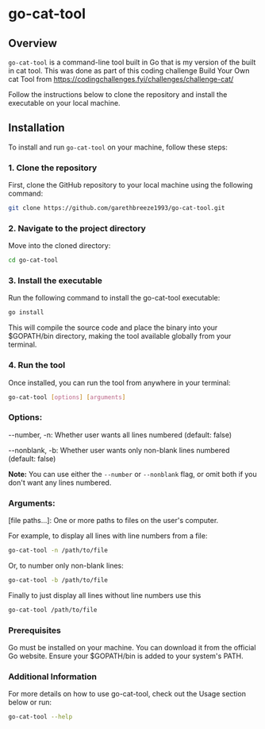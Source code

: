 # go-cat-tool

## Overview
`go-cat-tool` is a command-line tool built in Go that is my version of the built in cat tool. This was done as part of this coding challenge Build Your Own cat Tool 
from https://codingchallenges.fyi/challenges/challenge-cat/

Follow the instructions below to clone the repository and install the executable on your local machine.

## Installation

To install and run `go-cat-tool` on your machine, follow these steps:

### 1. Clone the repository
First, clone the GitHub repository to your local machine using the following command:

```bash
git clone https://github.com/garethbreeze1993/go-cat-tool.git
```
### 2. Navigate to the project directory

Move into the cloned directory:
```bash
cd go-cat-tool
```

### 3. Install the executable

Run the following command to install the go-cat-tool executable:

```bash
go install
```

This will compile the source code and place the binary into your $GOPATH/bin directory, making the tool available globally from your terminal.
### 4. Run the tool

Once installed, you can run the tool from anywhere in your terminal:

```bash
go-cat-tool [options] [arguments]
````
### Options:

--number, -n: Whether user wants all lines numbered (default: false)

--nonblank, -b: Whether user wants only non-blank lines numbered (default: false)

**Note:** You can use either the `--number` or `--nonblank` flag, or omit both if you don't want any lines numbered.
### Arguments:

[file paths...]: One or more paths to files on the user's computer.

For example, to display all lines with line numbers from a file:

```bash
go-cat-tool -n /path/to/file
```
Or, to number only non-blank lines:
```bash
go-cat-tool -b /path/to/file
```
Finally to just display all lines without line numbers use this

```bash
go-cat-tool /path/to/file
```

### Prerequisites

Go must be installed on your machine. You can download it from the official Go website.
Ensure your $GOPATH/bin is added to your system's PATH.

### Additional Information

For more details on how to use go-cat-tool, check out the Usage section below or run:

```bash
go-cat-tool --help
```